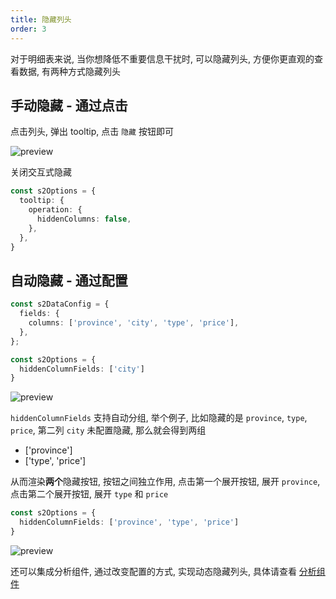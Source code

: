 ```yaml
---
title: 隐藏列头
order: 3
---
```


对于明细表来说, 当你想降低不重要信息干扰时, 可以隐藏列头, 方便你更直观的查看数据, 有两种方式隐藏列头

## 手动隐藏 - 通过点击

点击列头, 弹出 tooltip, 点击 `隐藏` 按钮即可

![preview](https://gw.alipayobjects.com/zos/antfincdn/pBa8%24Q1gG/15a1cdef-a4b1-4fcf-a2cf-b6f4a39f710b.png)

关闭交互式隐藏

```ts
const s2Options = {
  tooltip: {
    operation: {
      hiddenColumns: false,
    },
  },
}
```

## 自动隐藏 - 通过配置

```ts
const s2DataConfig = {
  fields: {
    columns: ['province', 'city', 'type', 'price'],
  },
};

const s2Options = {
  hiddenColumnFields: ['city']
}
```

![preview](https://gw.alipayobjects.com/zos/antfincdn/niXiAVu74/5f9adba7-923c-431f-aa37-95f2d892da8c.png)

`hiddenColumnFields` 支持自动分组, 举个例子, 比如隐藏的是 `province`, `type`, `price`, 第二列 `city` 未配置隐藏, 那么就会得到两组

- ['province']
- ['type', 'price']

从而渲染**两个**隐藏按钮, 按钮之间独立作用, 点击第一个展开按钮, 展开 `province`, 点击第二个展开按钮, 展开 `type` 和 `price`

```ts
const s2Options = {
  hiddenColumnFields: ['province', 'type', 'price']
}
```

![preview](https://gw.alipayobjects.com/zos/antfincdn/TLJEeN7iG/388c8320-ab7a-4601-b8d6-77d186516fb2.png)

还可以集成分析组件, 通过改变配置的方式, 实现动态隐藏列头, 具体请查看 [分析组件](#)
